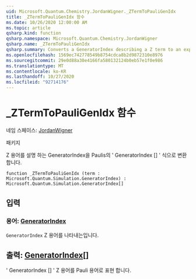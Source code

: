 ```yaml
---
uid: Microsoft.Quantum.Chemistry.JordanWigner._ZTermToPauliGenIdx
title: _ZTermToPauliGenIdx 함수
ms.date: 10/26/2020 12:00:00 AM
ms.topic: article
qsharp.kind: function
qsharp.namespace: Microsoft.Quantum.Chemistry.JordanWigner
qsharp.name: _ZTermToPauliGenIdx
qsharp.summary: Converts a GeneratorIndex describing a Z term to an expression 'GeneratorIndex[]' in terms of Paulis.
ms.openlocfilehash: 1569ec742778549b8754cdca8b2d9872310e8976
ms.sourcegitcommit: 29e0d88a30e4166fa580132124b0eb57e1f0e986
ms.translationtype: MT
ms.contentlocale: ko-KR
ms.lasthandoff: 10/27/2020
ms.locfileid: "92714176"
---
```

# <a name="_ztermtopauligenidx-function"></a>_ZTermToPauliGenIdx 함수

네임 스페이스: [JordanWigner](xref:Microsoft.Quantum.Chemistry.JordanWigner)

패키지 [](https://nuget.org/packages/)


Z 용어를 설명 하는 GeneratorIndex을 Paulis의 ' GeneratorIndex [] ' 식으로 변환 합니다.

```qsharp
function _ZTermToPauliGenIdx (term : Microsoft.Quantum.Simulation.GeneratorIndex) : Microsoft.Quantum.Simulation.GeneratorIndex[]
```


## <a name="input"></a>입력

### <a name="term--generatorindex"></a>용어: [GeneratorIndex](xref:Microsoft.Quantum.Simulation.GeneratorIndex)

`GeneratorIndex` Z 용어를 나타내는입니다.



## <a name="output--generatorindex"></a>출력: [GeneratorIndex](xref:Microsoft.Quantum.Simulation.GeneratorIndex)[]

' GeneratorIndex [] ' Z 용어를 Pauli 용어로 표현 합니다.